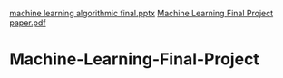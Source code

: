 [machine learning algorithmic final.pptx](https://github.com/saeedstar07/Machine-Learning-Final-Project/files/11331570/machine.learning.algorithmic.final.pptx)
[Machine Learning Final Project paper.pdf](https://github.com/saeedstar07/Machine-Learning-Final-Project/files/11331571/Machine.Learning.Final.Project.paper.pdf)
# Machine-Learning-Final-Project
